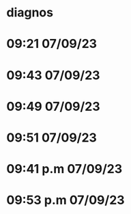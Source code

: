 # diagnos
# 09:21 07/09/23

# 09:43 07/09/23
# 09:49 07/09/23
# 09:51 07/09/23 

# 09:41 p.m 07/09/23



# 09:53 p.m 07/09/23
